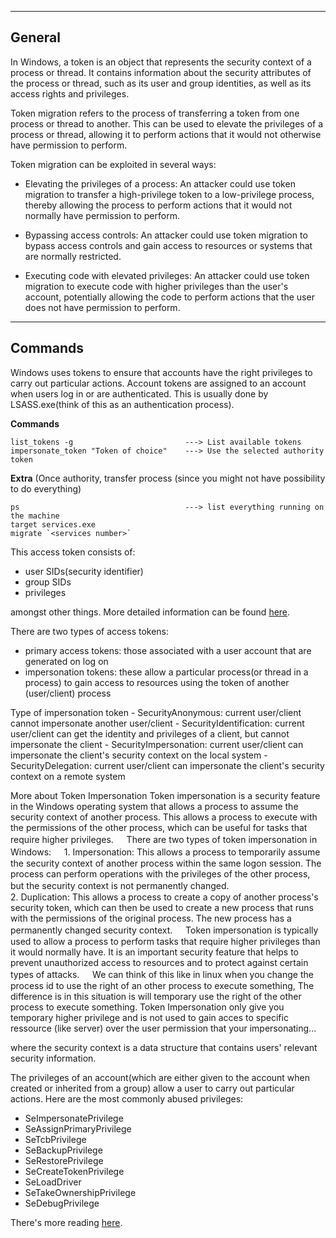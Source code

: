 --- ---

<h2>General</h2>

In Windows, a token is an object that represents the security context of a process or thread. It contains information about the security attributes of the process or thread, such as its user and group identities, as well as its access rights and privileges.

Token migration refers to the process of transferring a token from one process or thread to another. This can be used to elevate the privileges of a process or thread, allowing it to perform actions that it would not otherwise have permission to perform.

Token migration can be exploited in several ways:

-   Elevating the privileges of a process: An attacker could use token migration to transfer a high-privilege token to a low-privilege process, thereby allowing the process to perform actions that it would not normally have permission to perform.
    
-   Bypassing access controls: An attacker could use token migration to bypass access controls and gain access to resources or systems that are normally restricted.
    
-   Executing code with elevated privileges: An attacker could use token migration to execute code with higher privileges than the user's account, potentially allowing the code to perform actions that the user does not have permission to perform.

---

<h2>Commands</h2>

Windows uses tokens to ensure that accounts have the right privileges to carry out particular actions. Account tokens are assigned to an account when users log in or are authenticated. This is usually done by LSASS.exe(think of this as an authentication process).

**Commands**
```
list_tokens -g                         ---> List available tokens
impersonate_token "Token of choice"    ---> Use the selected authority token
```

**Extra** (Once authority, transfer process (since you might not have possibility to do everything)
```
ps                                     ---> list everything running on the machine
target services.exe
migrate `<services number>`
```

This access token consists of:

-   user SIDs(security identifier)
-   group SIDs
-   privileges

amongst other things. More detailed information can be found [here](https://docs.microsoft.com/en-us/windows/win32/secauthz/access-tokens).

There are two types of access tokens:
-   primary access tokens: those associated with a user account that are generated on log on
-   impersonation tokens: these allow a particular process(or thread in a process) to gain access to resources using the token of another (user/client) process

Type of impersonation token
	-   SecurityAnonymous: current user/client cannot impersonate another user/client
	-   SecurityIdentification: current user/client can get the identity and privileges of a client, but cannot impersonate the client
	-   SecurityImpersonation: current user/client can impersonate the client's security context on the local system
	-   SecurityDelegation: current user/client can impersonate the client's security context on a remote system

More about Token Impersonation
	Token impersonation is a security feature in the Windows operating system that allows a process to assume the security context of another process. This allows a process to execute with the permissions of the other process, which can be useful for tasks that require higher privileges.
	ㅤ
	There are two types of token impersonation in Windows:
	ㅤ
	1.  Impersonation: This allows a process to temporarily assume the security context of another process within the same logon session. The process can perform operations with the privileges of the other process, but the security context is not permanently changed.
	ㅤ   
	2.  Duplication: This allows a process to create a copy of another process's security token, which can then be used to create a new process that runs with the permissions of the original process. The new process has a permanently changed security context.
	ㅤ
	Token impersonation is typically used to allow a process to perform tasks that require higher privileges than it would normally have. It is an important security feature that helps to prevent unauthorized access to resources and to protect against certain types of attacks.
	ㅤ
	We can think of this like in linux when you change the process id to use the right of an other process to execute something, The difference is in this situation is will temporary use the right of the other process to execute something. Token Impersonation only give you temporary higher privilege and is not used to gain acces to specific ressource (like server) over the user permission that your impersonating...

where the security context is a data structure that contains users' relevant security information.

The privileges of an account(which are either given to the account when created or inherited from a group) allow a user to carry out particular actions. Here are the most commonly abused privileges:

-   SeImpersonatePrivilege
-   SeAssignPrimaryPrivilege
-   SeTcbPrivilege
-   SeBackupPrivilege
-   SeRestorePrivilege
-   SeCreateTokenPrivilege
-   SeLoadDriver
-   SeTakeOwnershipPrivilege
-   SeDebugPrivilege

There's more reading [here](https://www.exploit-db.com/papers/42556).